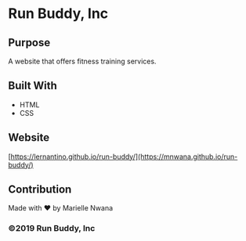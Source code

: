 # Run Buddy, Inc

## Purpose
A website that offers fitness training services. 

## Built With
* HTML
* CSS

## Website
[https://lernantino.github.io/run-buddy/](https://mnwana.github.io/run-buddy/)

## Contribution
Made with ❤️ by Marielle Nwana

### ©️2019 Run Buddy, Inc 
